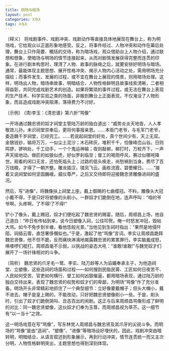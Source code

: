 ```yaml
---
title: 明场与暗场
layout: post
categories: X与X
tags: X与X
---
```


〔释义〕 将戏剧事件、戏剧冲突、戏剧动作等直接具体地展现在舞台上，称为明场戏，它给观众以正面形象地感受。反之，将事件经过、人物冲突和动作在幕后处理，舞台上只作简要、概括的交待，称为暗场戏，观众借助台上人物介绍，通过联想和想象，使暗场与明场的情节连接起来，从而对剧情发展获得完整而连贯的印象。在进行剧本构思时，理清了人物、故事的脉络之后，就要安排好明场与暗场。通常，最能体现主题思想、展开性格冲突、揭示人物内心活动之处，需用明场充分描绘；而事件发生、发展的过程，或不宜在舞台上展现的情景，则用暗场处理。这样，明场出人物，暗场串故事，明暗结合，人物性格鲜明且故事线索清晰，二者相得益彰，共同完成戏剧艺术的创造。如果将繁琐的事件过程，或无法在舞台上表现的生产技术、科学实验之类的场面，非搬到舞台上正面表现，不仅淹没了人物形象，而且造成戏剧冲突阻滞，落得费力不讨好。

〔示例〕 (清)李玉：《清忠谱》第六折“骂像”

一开场通过魏忠贤的奴才祠堂主管陆万龄的独白道出：“威势炎炎天地皆，人人孝敬效儿孙。未识祠堂崇奉后，更将何事报亲恩。……本衙门老爷，与毛军门老爷，委造魏千岁祠堂，已经完工。……若说起祠堂的好处，真个世间少有，天上无双。金银钱钞，输将万万，一似尘土泥沙；木石砖灰，堆积千千，恰像峰峦山谷。日则鸣锣，锣响处，千工动手，一个个鬼运神输；夜则敲梆，梆打时，万桩齐下，一声声天摇地动。做匠的如狼似虎，好似罗刹临空；督工的喝雨呼风，赛过似哪咤降世。观看的闲口无言，还怕死临头上；过路的低头疾走，尚愁祸到当身。费尽了百万钱粮，才得了一朝齐整。雕龙插汉，镂凤飞云。画栋流霞，碧甍耀日。……”接着又说祠堂如何坚固巍峨，威仪尊严，之后又交待即将迎接魏忠贤雕像进祠的盛况。

然后，写“进像”，将魏像扶上祠堂上座，戴上御赐的七曲缨冠。不料，雕像头大冠小戴不得，于是只好将塑像的头削小。一群奴才们跪倒在地，连声呼叫：“咱的爷爷啊，头疼啊，了不得!了不得!”

铲小了像头，戴上赐冠，奴才们便吃起了魏忠贤的赐宴。随后，周顺昌上场，他自己道白：“昨日有传帖到来，说今日塑像入祠，公往叩贺。俺一时怒发冲冠，毁帖大骂。如今不免步到半塘，看他恁般光景。”当他见到生祠时指出：“果然是地侵阡陌，祠插云霄，直恁奢侈僭拟也。”于是，激起了他“骂像”言词。李实让周顺昌跪拜魏忠贤像，他不但不跪，反而痛快淋漓地揭露魏忠贤的累累罪行。李实脑羞成怒，唤喽啰们棍打。周顺昌毫不示弱，以挑战的姿态大吼：“谁敢!谁敢!”与魏党奴才们展开了一场针锋相对的斗争。

〔简析〕 魏忠贤的爪牙毛一鹭、李实、陆万龄等人为谄媚奉承主子，为他造祠堂、立塑像，这些造祠的场面和过程——如何搜刮民脂民膏、工匠如何日夜苦干、人民如何受苦、官吏如何横行、督工如何凶狠催逼，都用暗场表现，通过陆万龄的独白交待出来，表现了魏忠贤的权势和奴才们的卑鄙，为明场“骂像”作了充分准备。明场开头非常精彩地抓住了一个典型细节：立好像要戴帽子；但头大帽小，戴不进去。帽子是皇上赐的，不能改动，只好把魏忠贤塑像削小一些。于是，削头时，引出了奴才们跪倒哭叫、丑态百出的闹剧。这正与后来周顺昌骂像形成了鲜明的对比：同一魏忠贤塑像，这伙奴才们奉为玉尊，而周顺昌视为草芥。这一细节有“以一当十”之效。

这一明场戏意在写“骂像”，写东林党人周顺昌与魏忠贤及其爪牙的尖锐斗争。而明场的“骂像”是由“造祠”、“塑像”、“进像”等暗场设好埋伏的，因此，戏剧冲突由暗转明，明暗结合，从语言叙述到形象展示，再到行动冲突，情节连贯统一而又主次分明，人物性格鲜明突出，主题思想也得到深刻体现。 